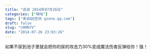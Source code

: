 ```yaml
---
title: "说说 2014年07月26日"
categories: ["嘀咕"]
tags: ["来自QQ空间 qzone.qq.com"]
draft: false
slug: "n9MRYV"
date: "2014-07-26 23:03:26"
---
```


如果不尿到池子里就会把你的尿的攻击力30%变成魔法伤害反弹给你！强！
